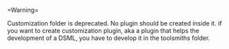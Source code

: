 =Warning=

Customization folder is deprecated.
No plugin should be created inside it.
if you want to create customization plugin, aka a plugin that helps the development of a DSML, you have to develop it in the toolsmiths folder.